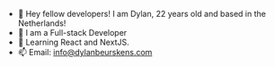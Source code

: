 - 👋 Hey fellow developers! I am Dylan, 22 years old and based in the Netherlands!
- 👀 I am a Full-stack Developer
- 🌱 Learning React and NextJS.
-  📫 Email: info@dylanbeurskens.com

